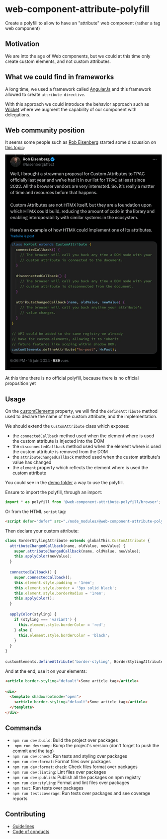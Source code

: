 # web-component-attribute-polyfill

Create a polyfill to allow to have an "attribute" web component (rather a tag web component)

## Motivation

We are into the age of Web components, but we could at this time only create custom elements, and not custom attributes.

## What we could find in frameworks

A long time, we used a framework called [AngularJs](https://docs.angularjs.org/) and this framework allowed to create `attribute directive`.

With this approach we could introduce the behavior approach such as [Wicket](https://nightlies.apache.org/wicket/apidocs/8.x/org/apache/wicket/behavior/Behavior.html) where we augment the capability of our component with delegations.

## Web community position

It seems some people such as [Rob Eisenberg](https://eisenbergeffect.medium.com/) started some discussion on [this topic](https://x.com/EisenbergEffect/status/1802009857488285966):

![Rob Eisenberg's tweet](./images/tweet-rob-eisenberg.png)

At this time there is no official polyfill, because there is no official proposition yet

## Usage

On the [customElements](https://developer.mozilla.org/fr/docs/Web/API/Window/customElements) property, we will find the `defineAttribute` method used to declare the name of the custom attribute, and the implementation.

We should extend the `CustomAttribute` class which exposes:

- the `connectedCallback` method used when the element where is used the custom attribute is injected into the DOM
- the `disconnectedCallback` method used when the element where is used the custom attribute is removed from the DOM
- the `attributeChangedCallback` method used when the custom attribute's value has changed
- the `element` property which reflects the element where is used the custom attribute

You could see in the [demo folder](./demo/) a way to use the polyfill.

Ensure to import the polyfill, through an import:

```js
import * as polyfill from '@web-component-attribute-polyfill/browser';
```

Or from the HTML `script` tag:

```html
<script defer="defer" src="./node_modules/@web-component-attribute-polyfill/browser/build/bundle.js">
```

Then declare your custom attribute:

```js
class BorderStylingAttribute extends globalThis.CustomAttribute {
  attributeChangedCallback(name, oldValue, newValue) {
    super.attributeChangedCallback(name, oldValue, newValue);
    this.applyColor(newValue);
  }

  connectedCallback() {
    super.connectedCallback();
    this.element.style.padding = '1rem';
    this.element.style.border = '3px solid black';
    this.element.style.borderRadius = '1rem';
    this.applyColor();
  }

  applyColor(styling) {
    if (styling === 'variant') {
      this.element.style.borderColor = 'red';
    } else {
      this.element.style.borderColor = 'black';
    }
  }
}

customElements.defineAttribute('border-styling', BorderStylingAttribute);
```

And at the end, use it on your elements:

```html
<article border-styling="default">Some article tag</article>

<div>
  <template shadowrootmode="open">
    <article border-styling="default">Some article tag</article>
  </template>
</div>
```

## Commands

- `npm run dev:build`: Build the project over packages
- ` npm run dev:bump`: Bump the project's version (don't forget to push the commit and the tag)
- `npm run dev:check`: Run tests and styling over packages
- `npm run dev:format`: Format files over packages
- `npm run dev:format:check`: Check files format over packages
- `npm run dev:linting`: Lint files over packages
- `npm run dev:publish`: Publish all the packages on npm registry
- `npm run dev:styling`: Format and lint files over packages
- `npm test`: Run tests over packages
- `npm run test:coverage`: Run tests over packages and see coverage reports

## Contributing

- [Guidelines](./docs/GUIDELINES.md)
- [Code of conducts](./docs/CODE_OF_CONDUCTS.md)
